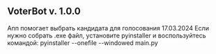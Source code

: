 ## VoterBot v. 1.0.0
Апп помогает выбрать кандидата для голосования 17.03.2024
Если нужно собрать .exe файл, установите pyinstaller и воспользуйтесь командой:
pyinstaller --onefile --windowed main.py
